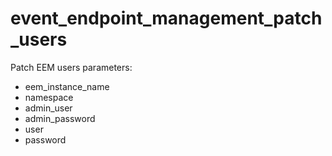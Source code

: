 # event_endpoint_management_patch_users

Patch EEM users
parameters:
- eem_instance_name
- namespace
- admin_user
- admin_password
- user
- password
